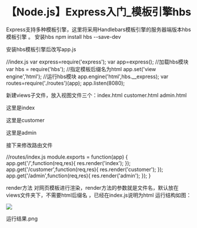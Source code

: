 # 【Node.js】Express入门_模板引擎hbs


Express支持多种模板引擎，这里将采用Handlebars模板引擎的服务器端版本hbs模板引擎 。
安装hbs
npm install hbs --save-dev

安装hbs模板引擎后改写app.js

//index.js var express=require('express'); var app=express(); //加载hbs模块 var hbs = require('hbs'); //指定模板后缀名为html app.set('view engine','html'); //运行hbs模块 app.engine('html',hbs.__express); var routes=require('./routes')(app); app.listen(8080);

新建views子文件，放入视图文件三个：index.html customer.html admin.html

<!--index.html--> <p>这里是index</p>
 
<!--customer.html--> <p>这里是customer</p>
 
<!--admin.html--> <p>这里是admin</p>

接下来修改路由文件

//routes/index.js module.exports = function(app) { app.get('/',function(req,res){ res.render('index'); }); app.get('/customer',function(req,res){ res.render('customer'); }); app.get('/admin',function(req,res){ res.render('admin'); }); }

render方法 对网页模板进行渲染，render方法的参数就是文件名，默认放在views文件夹下，不需要html后缀名 ，已经在index.js说明为html
运行结构如图：

![](https://imgconvert.csdnimg.cn/aHR0cHM6Ly91cGxvYWQtaW1hZ2VzLmppYW5zaHUuaW8vdXBsb2FkX2ltYWdlcy80MzY5NzY1LWJkMjQ1NDQ0OTdmYmQ2ZGYucG5nP2ltYWdlTW9ncjIvYXV0by1vcmllbnQvc3RyaXAlN0NpbWFnZVZpZXcyLzIvdy83ODcvZm9ybWF0L3dlYnA)

运行结果.png

